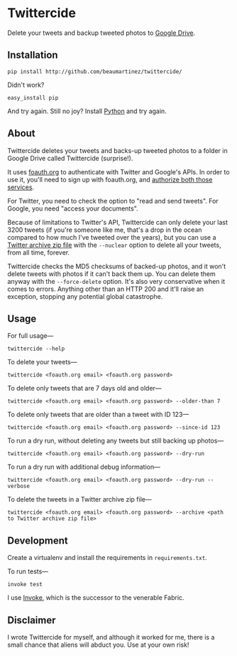 # Twittercide

Delete your tweets and backup tweeted photos to [Google Drive](https://www.google.com/drive/).

## Installation

    pip install http://github.com/beaumartinez/twittercide/

Didn't work?

    easy_install pip

And try again. Still no joy? Install [Python](https://www.python.org/downloads/) and try again.

## About

Twittercide deletes your tweets and backs-up tweeted photos to a folder in Google Drive called Twittercide (surprise!).

It uses [foauth.org](http://foauth.org/) to authenticate with Twitter and Google's APIs. In order to use it, you'll
need to sign up with foauth.org, and [authorize both those services](https://foauth.org/services/).

For Twitter, you need to check the option to "read and send tweets". For Google, you need "access your documents".

Because of limitations to Twitter's API, Twittercide can only delete your last 3200 tweets (if you're someone like me,
that's a drop in the ocean compared to how much I've tweeted over the years), but you can use a
[Twitter archive zip file](https://support.twitter.com/articles/20170160-downloading-your-twitter-archive) with the
`--nuclear` option to delete all your tweets, from all time, forever.

Twittercide checks the MD5 checksums of backed-up photos, and it won't delete tweets with photos if it can't back them
up. You can delete them anyway with the `--force-delete` option. It's also very conservative when it comes to errors.
Anything other than an HTTP 200 and it'll raise an exception, stopping any potential global catastrophe. 

## Usage

For full usage—

    twittercide --help

To delete your tweets—

    twittercide <foauth.org email> <foauth.org password>

To delete only tweets that are 7 days old and older—

    twittercide <foauth.org email> <foauth.org password> --older-than 7

To delete only tweets that are older than a tweet with ID 123—

    twittercide <foauth.org email> <foauth.org password> --since-id 123

To run a dry run, without deleting any tweets but still backing up photos—

    twittercide <foauth.org email> <foauth.org password> --dry-run

To run a dry run with additional debug information—

    twittercide <foauth.org email> <foauth.org password> --dry-run --verbose

To delete the tweets in a Twitter archive zip file—

    twittercide <foauth.org email> <foauth.org password> --archive <path to Twitter archive zip file>

## Development

Create a virtualenv and install the requirements in `requirements.txt`.

To run tests—

    invoke test

I use [Invoke](https://github.com/pyinvoke/invoke), which is the successor to the venerable Fabric.

## Disclaimer

I wrote Twittercide for myself, and although it worked for me, there is a small chance that aliens will abduct you. Use
at your own risk!
